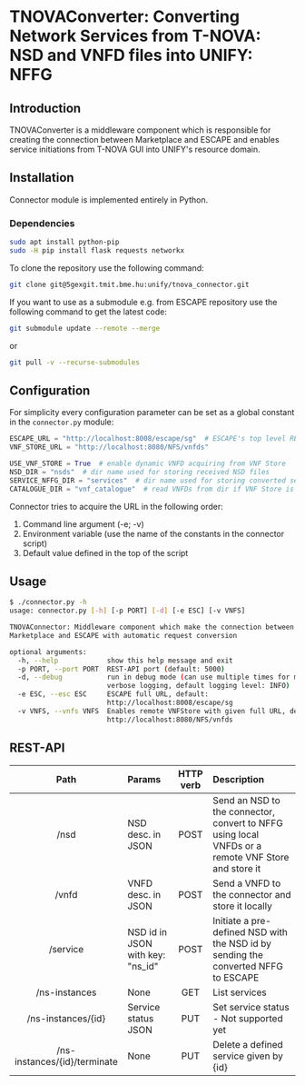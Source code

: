 # TNOVAConverter: Converting Network Services from T-NOVA: NSD and VNFD files into UNIFY: NFFG

## Introduction

TNOVAConverter is a middleware component which is responsible for creating the connection 
between Marketplace and ESCAPE and enables service initiations from T-NOVA GUI into UNIFY's 
resource domain.

## Installation

Connector module is implemented entirely in Python.

### Dependencies

```bash
sudo apt install python-pip
sudo -H pip install flask requests networkx
```

To clone the repository use the following command:

```bash
git clone git@5gexgit.tmit.bme.hu:unify/tnova_connector.git
```

If you want to use as a submodule e.g. from ESCAPE repository use the following command to get the latest code:

```bash
git submodule update --remote --merge
```

or

```bash
git pull -v --recurse-submodules
```

## Configuration

For simplicity every configuration parameter can be set as a global constant in the `connector.py` module:

```python
ESCAPE_URL = "http://localhost:8008/escape/sg"  # ESCAPE's top level REST-API
VNF_STORE_URL = "http://localhost:8080/NFS/vnfds"

USE_VNF_STORE = True  # enable dynamic VNFD acquiring from VNF Store
NSD_DIR = "nsds"  # dir name used for storing received NSD files
SERVICE_NFFG_DIR = "services"  # dir name used for storing converted services
CATALOGUE_DIR = "vnf_catalogue"  # read VNFDs from dir if VNF Store is disabled
```

Connector tries to acquire the URL in the following order:

1. Command line argument (-e; -v)
2. Environment variable (use the name of the constants in the connector script)
3. Default value defined in the top of the script



## Usage

```bash
$ ./connector.py -h
usage: connector.py [-h] [-p PORT] [-d] [-e ESC] [-v VNFS]

TNOVAConnector: Middleware component which make the connection between
Marketplace and ESCAPE with automatic request conversion

optional arguments:
  -h, --help            show this help message and exit
  -p PORT, --port PORT  REST-API port (default: 5000)
  -d, --debug           run in debug mode (can use multiple times for more
                        verbose logging, default logging level: INFO)
  -e ESC, --esc ESC     ESCAPE full URL, default:
                        http://localhost:8008/escape/sg
  -v VNFS, --vnfs VNFS  Enables remote VNFStore with given full URL, default:
                        http://localhost:8080/NFS/vnfds
```

## REST-API

| Path                          | Params                            | HTTP verb | Description                                                                                        |
|:-----------------------------:|:----------------------------------|:---------:|:---------------------------------------------------------------------------------------------------|
| /nsd                          | NSD desc. in JSON                 | POST      | Send an NSD to the connector, convert to NFFG using local VNFDs or a remote VNF Store and store it |
| /vnfd                         | VNFD desc. in JSON                | POST      | Send a VNFD to the connector and store it locally                                                  |
| /service                      | NSD id in JSON with key: "ns_id"  | POST      | Initiate a pre-defined NSD with the NSD id by sending the converted NFFG to ESCAPE                 |
| /ns-instances                 | None                              | GET       | List services                                                                                      |
| /ns-instances/{id}            | Service status JSON               | PUT       | Set service status - Not supported yet                                                             |
| /ns-instances/{id}/terminate  | None                              | PUT       | Delete a defined service given by {id}                                                             |
